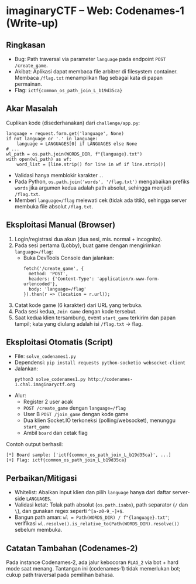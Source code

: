 imaginaryCTF – Web: Codenames‑1 (Write‑up)
================================================

Ringkasan
----------------------------------------
- Bug: Path traversal via parameter `language` pada endpoint `POST /create_game`.
- Akibat: Aplikasi dapat membaca file arbitrer di filesystem container. Membaca `/flag.txt` menampilkan flag sebagai kata di papan permainan.
- Flag: `ictf{common_os_path_join_L_b19d35ca}`

Akar Masalah
----------------------------------------
Cuplikan kode (disederhanakan) dari `challenge/app.py`:

```
language = request.form.get('language', None)
if not language or '.' in language:
    language = LANGUAGES[0] if LANGUAGES else None
# ...
wl_path = os.path.join(WORDS_DIR, f"{language}.txt")
with open(wl_path) as wf:
    word_list = [line.strip() for line in wf if line.strip()]
```

- Validasi hanya memblokir karakter `.`.
- Pada Python, `os.path.join('words', '/flag.txt')` mengabaikan prefiks `words` jika argumen kedua adalah path absolut, sehingga menjadi `/flag.txt`.
- Memberi `language=/flag` melewati cek (tidak ada titik), sehingga server membuka file absolut `/flag.txt`.

Eksploitasi Manual (Browser)
----------------------------------------
1. Login/registrasi dua akun (dua sesi, mis. normal + incognito).
2. Pada sesi pertama (Lobby), buat game dengan mengirimkan `language=/flag`:
   - Buka DevTools Console dan jalankan:
     ```
     fetch('/create_game', {
       method: 'POST',
       headers: {'Content-Type': 'application/x-www-form-urlencoded'},
       body: 'language=/flag'
     }).then(r => (location = r.url));
     ```
3. Catat kode game (6 karakter) dari URL yang terbuka.
4. Pada sesi kedua, `Join Game` dengan kode tersebut.
5. Saat kedua klien tersambung, event `start_game` terkirim dan papan tampil; kata yang diulang adalah isi `/flag.txt` → flag.

Eksploitasi Otomatis (Script)
----------------------------------------
- File: `solve_codenames1.py`
- Dependensi: `pip install requests python-socketio websocket-client`
- Jalankan:
  ```
  python3 solve_codenames1.py http://codenames-1.chal.imaginaryctf.org
  ```
- Alur:
  - Register 2 user acak
  - `POST /create_game` dengan `language=/flag`
  - User B `POST /join_game` dengan kode game
  - Dua klien Socket.IO terkoneksi (polling/websocket), menunggu `start_game`
  - Ambil `board` dan cetak flag

Contoh output berhasil:
```
[*] Board sample: ['ictf{common_os_path_join_L_b19d35ca}', ...]
[+] Flag: ictf{common_os_path_join_L_b19d35ca}
```

Perbaikan/Mitigasi
----------------------------------------
- Whitelist: Abaikan input klien dan pilih `language` hanya dari daftar server-side `LANGUAGES`.
- Validasi ketat: Tolak path absolut (`os.path.isabs`), path separator (`/` dan `\`), dan gunakan regex seperti `^[a-z0-9_-]+$`.
- Bangun path aman: `wl = Path(WORDS_DIR) / f"{language}.txt"`; verifikasi `wl.resolve().is_relative_to(Path(WORDS_DIR).resolve())` sebelum membuka.

Catatan Tambahan (Codenames‑2)
----------------------------------------
Pada instance Codenames‑2, ada jalur kebocoran `FLAG_2` via bot + hard mode saat menang. Tantangan ini (codenames‑1) tidak memerlukan bot; cukup path traversal pada pemilihan bahasa.

